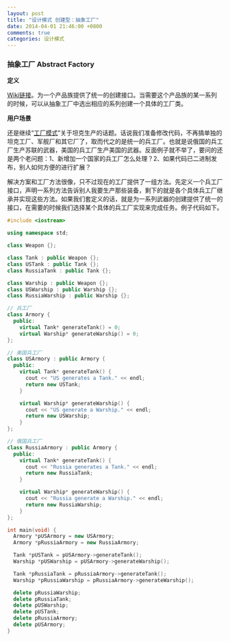 ```yaml
---
layout: post
title: "设计模式 创建型：抽象工厂"
date: 2014-04-01 21:46:00 +0800
comments: true
categories: 设计模式
---
```

### 抽象工厂 Abstract Factory
**定义**

[Wiki链接](http://zh.wikipedia.org/wiki/%E6%8A%BD%E8%B1%A1%E5%B7%A5%E5%8E%82%E6%A8%A1%E5%BC%8F)。为一个产品族提供了统一的创建接口。当需要这个产品族的某一系列的时候，可以从抽象工厂中选出相应的系列创建一个具体的工厂类。

<!--more-->
**用户场景**

还是继续“[工厂模式]()”关于坦克生产的话题。话说我们准备修改代码，不再搞单独的坦克工厂、军舰厂和其它厂了，取而代之的是统一的兵工厂。也就是说俄国的兵工厂生产苏联的武器，美国的兵工厂生产美国的武器。反面例子就不举了，要问的还是两个老问题：1、新增加一个国家的兵工厂怎么处理？2、如果代码已二进制发布，别人如何方便的进行扩展？


解决方案和工厂方法很像，只不过现在的工厂提供了一组方法。先定义一个兵工厂接口，声明一系列方法告诉别人我要生产那些装备，剩下的就是各个具体兵工厂继承并实现这些方法。如果我们套定义的话，就是为一系列武器的创建提供了统一的接口，在需要的时候我们选择某个具体的兵工厂实现来完成任务。例子代码如下。

``` cpp main.cpp
#include <iostream>

using namespace std;

class Weapon {};

class Tank : public Weapon {};
class USTank : public Tank {};
class RussiaTank : public Tank {};

class Warship : public Weapon {};
class USWarship : public Warship {};
class RussiaWarship : public Warship {};

// 兵工厂
class Armory {
  public:
    virtual Tank* generateTank() = 0;
    virtual Warship* generateWarship() = 0;
};

// 美国兵工厂
class USArmory : public Armory {
  public:
    virtual Tank* generateTank() {
      cout << "US generates a Tank." << endl;
      return new USTank;
    }

    virtual Warship* generateWarship() {
      cout << "US generate a Warship." << endl;
      return new USWarship;
    }
};

// 俄国兵工厂
class RussiaArmory : public Armory {
  public:
    virtual Tank* generateTank() {
      cout << "Russia generates a Tank." << endl;
      return new RussiaTank;
    }

    virtual Warship* generateWarship() {
      cout << "Russia generate a Warship." << endl;
      return new RussiaWarship;
    }
};

int main(void) {
  Armory *pUSArmory = new USArmory;
  Armory *pRussiaArmory = new RussiaArmory;

  Tank *pUSTank = pUSArmory->generateTank();
  Warship *pUSWarship = pUSArmory->generateWarship();

  Tank *pRussiaTank = pRussiaArmory->generateTank();
  Warship *pRussiaWarship = pRussiaArmory->generateWarship();

  delete pRussiaWarship;
  delete pRussiaTank;
  delete pUSWarship;
  delete pUSTank;
  delete pRussiaArmory;
  delete pUSArmory;
}
```
